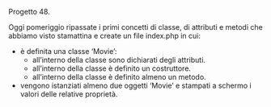 Progetto 48.

Oggi pomeriggio ripassate i primi concetti di classe, di attributi e metodi che abbiamo visto stamattina e create un file index.php in cui:

- è definita una classe ‘Movie’:
   - all’interno della classe sono dichiarati degli attributi.
   - all’interno della classe è definito un costruttore.
   - all’interno della classe è definito almeno un metodo.
- vengono istanziati almeno due oggetti ‘Movie’ e stampati a schermo i valori delle relative proprietà.
